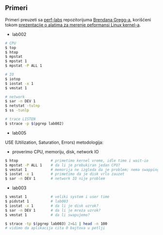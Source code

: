 ## Primeri

Primeri preuzeti sa [perf-labs](https://github.com/brendangregg/perf-labs) repozitorijuma [Brendana Gregg-a](https://www.brendangregg.com/), korišćeni tokom [prezentacije o alatima za merenje peformansi Linux kernel-a](https://youtu.be/FJW8nGV4jxY).
- lab002 
```sh
# CPU
$ top
$ htop
$ mpstat
$ mpstat 1
$ mpstat -P ALL 1

# IO
$ iotop 
$ iostat -x 1
$ vmstat 1

# network
$ sar -n DEV 1 
$ netstat -tulnp
$ ss -tunlp

# trace LISTEN
$ strace -p $(pgrep lab002)
```

- lab005

USE (Utilization, Saturation, Errors) metodologija:
  - proverimo CPU, memoriju, disk, network IO

```sh
$ htop               # primetimo kernel vreme, idle time i wait-io
$ mpstat -P ALL 1    # da li je prebukiran jedan CPU?
$ vmstat 1           # memorija ne izgleda da je problem; nema swapping-a
$ iostat -x 1        # primetimo da je disk vrlo zauzet
$ sar -n DEV 1       # network IO nije problem
```

- lab003

```sh
$ vmstat 1           # veliki system i user time
$ pidstat 1          # lab003
$ iostat -x 1        # da li je disk uzrok?
$ sar -n DEV 1       # da li je mreza uzrok?
$ vmstat 1           # da li swapujemo?

$ strace -tp $(pgrep lab003) 2>&1 | head -n 100
# vidimo da aplikacija cita 0 bajtova u petlji
```


